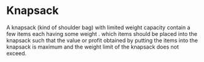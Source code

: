 # Knapsack
A knapsack (kind of shoulder bag) with limited weight capacity contain  a few items each having some weight . which items should be placed into the knapsack such that the value or profit obtained by putting the items into the knapsack is maximum and the weight limit of the knapsack does not exceed. 
